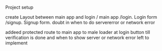 Project setup

create Layout between main app and login
 /   main app
 /login. Login form
 /signup. Signup form.    doubt in when to do servererror or network error

addeed protected route to main app   to male loader at login button till verification is done
                                     and when to show server or network error left to implement